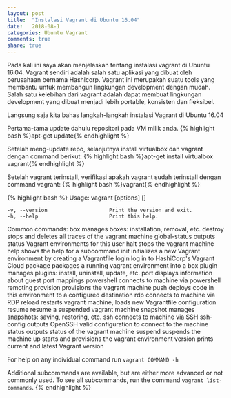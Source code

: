 ```yaml
---
layout: post
title:  "Instalasi Vagrant di Ubuntu 16.04"
date:   2018-08-1
categories: Ubuntu Vagrant
comments: true
share: true
---
```

Pada kali ini saya akan menjelaskan tentang instalasi vagrant di Ubuntu 16.04. Vagrant sendiri adalah salah satu aplikasi yang dibuat oleh perusahaan bernama Hashicorp. Vagrant ini merupakah suatu tools yang membantu untuk membangun lingkungan development dengan mudah. Salah satu kelebihan dari vagrant adalah dapat membuat lingkungan development yang dibuat menjadi lebih portable, konsisten dan fleksibel.

Langsung saja kita bahas langkah-langkah instalasi Vagrant di Ubuntu 16.04

Pertama-tama update dahulu repositori pada VM milik anda.
{% highlight bash %}apt-get update{% endhighlight %}

Setelah meng-update repo, selanjutnya install virtualbox dan vagrant dengan command berikut:
{% highlight bash %}apt-get install virtualbox vagrant{% endhighlight %}

Setelah vagrant terinstall, verifikasi apakah vagrant sudah terinstall dengan command vagrant:
{% highlight bash %}vagrant{% endhighlight %}

{% highlight bash %}
Usage: vagrant [options] <command> [<args>]

    -v, --version                    Print the version and exit.
    -h, --help                       Print this help.

Common commands:
     box             manages boxes: installation, removal, etc.
     destroy         stops and deletes all traces of the vagrant machine
     global-status   outputs status Vagrant environments for this user
     halt            stops the vagrant machine
     help            shows the help for a subcommand
     init            initializes a new Vagrant environment by creating a Vagrantfile
     login           log in to HashiCorp's Vagrant Cloud
     package         packages a running vagrant environment into a box
     plugin          manages plugins: install, uninstall, update, etc.
     port            displays information about guest port mappings
     powershell      connects to machine via powershell remoting
     provision       provisions the vagrant machine
     push            deploys code in this environment to a configured destination
     rdp             connects to machine via RDP
     reload          restarts vagrant machine, loads new Vagrantfile configuration
     resume          resume a suspended vagrant machine
     snapshot        manages snapshots: saving, restoring, etc.
     ssh             connects to machine via SSH
     ssh-config      outputs OpenSSH valid configuration to connect to the machine
     status          outputs status of the vagrant machine
     suspend         suspends the machine
     up              starts and provisions the vagrant environment
     version         prints current and latest Vagrant version

For help on any individual command run `vagrant COMMAND -h`

Additional subcommands are available, but are either more advanced
or not commonly used. To see all subcommands, run the command
`vagrant list-commands`.
{% endhighlight %}



